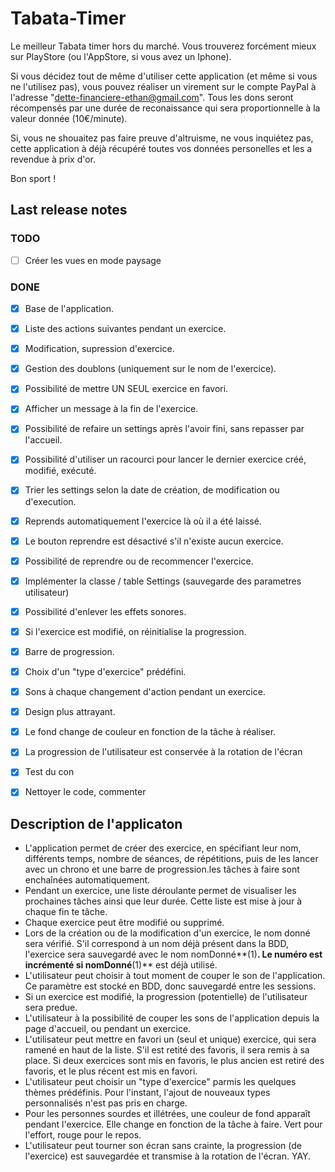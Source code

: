 # Tabata-Timer

Le meilleur Tabata timer hors du marché. Vous trouverez forcément mieux sur PlayStore (ou
l'AppStore, si vous avez un Iphone).

Si vous décidez tout de même d'utiliser cette application (et même si vous ne l'utilisez pas), vous pouvez réaliser un virement sur le compte PayPal à l'adresse "dette-financiere-ethan@gmail.com".
Tous les dons seront récompensés par une durée de reconaissance qui sera proportionnelle à la valeur donnée (10€/minute).

Si, vous ne shouaitez pas faire preuve d'altruisme, ne vous inquiétez pas, cette application à déjà récupéré toutes vos données personelles et les a revendue à prix d'or.

Bon sport !

## Last release notes

### TODO

- [ ] Créer les vues en mode paysage

### DONE

- [X] Base de l'application.
- [X] Liste des actions suivantes pendant un exercice.
- [X] Modification, supression d'exercice.
- [X] Gestion des doublons (uniquement sur le nom de l'exercice).
- [X] Possibilité de mettre UN SEUL exercice en favori.
- [X] Afficher un message à la fin de l'exercice.
- [X] Possibilité de refaire un settings après l'avoir fini, sans repasser par l'accueil.
- [X] Possibilité d'utiliser un racourci pour lancer le dernier exercice créé, modifié, exécuté.
- [X] Trier les settings selon la date de création, de modification ou d'execution.
- [X] Reprends automatiquement l'exercice là où il a été laissé.
- [X] Le bouton reprendre est désactivé s'il n'existe aucun exercice.
- [X] Possibilité de reprendre ou de recommencer l'exercice.
- [X] Implémenter la classe / table Settings (sauvegarde des parametres utilisateur)
- [X] Possibilité d'enlever les effets sonores.
- [X] Si l'exercice est modifié, on réinitialise la progression.
- [X] Barre de progression.
- [X] Choix d'un "type d'exercice" prédéfini.
- [X] Sons à chaque changement d'action pendant un exercice.
- [X] Design plus attrayant.
- [X] Le fond change de couleur en fonction de la tâche à réaliser.
- [X] La progression de l'utilisateur est conservée à la rotation de l'écran
- [X] Test du con
- [X] Nettoyer le code, commenter


## Description de l'applicaton

- L'application permet de créer des exercice, en spécifiant leur nom, différents temps, nombre de
  séances, de répétitions, puis de les lancer avec un chrono et une barre de progression.les tâches à faire sont enchaînées automatiquement.
- Pendant un exercice, une liste déroulante permet de visualiser les prochaines tâches ainsi que leur
  durée. Cette liste est mise à jour à chaque fin te tâche.
- Chaque exercice peut être modifié ou supprimé.
- Lors de la création ou de la modification d'un exercice, le nom donné sera vérifié. S'il correspond
  à un nom déjà présent dans la BDD, l'exercice sera sauvegardé avec le nom
  nomDonné**(1)**. Le numéro est incrémenté si nomDonné**(1)** est déjà utilisé.
- L'utilisateur peut choisir à tout moment de couper le son de l'application. Ce paramètre est stocké en BDD, donc sauvegardé entre les sessions.
- Si un exercice est modifié, la progression (potentielle) de l'utilisateur sera predue.
- L'utilisateur à la possibilité de couper les sons de l'application depuis la page d'accueil, ou pendant un exercice.
- L'utilisateur peut mettre en favori un (seul et unique) exercice, qui sera ramené en haut de la liste. S'il est retité des favoris, il sera remis à sa place. Si deux exercices sont mis en favoris, le plus ancien est retiré des favoris, et le plus récent est mis en favori.
- L'utilisateur peut choisir un "type d'exercice" parmis les quelques thèmes prédéfinis. Pour l'instant, l'ajout de nouveaux types personnalisés n'est pas pris en charge.
- Pour les personnes sourdes et illétrées, une couleur de fond apparaît pendant l'exercice. Elle change en fonction de la tâche à faire. Vert pour l'effort, rouge pour le repos.
- L'utilisateur peut tourner son écran sans crainte, la progression (de l'exercice) est sauvegardée et transmise à la rotation de l'écran. YAY.